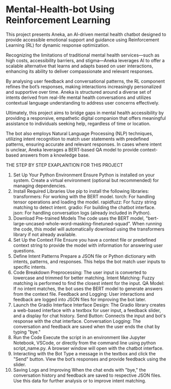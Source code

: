 # Mental-Health-bot Using Reinforcement Learning 
This project presents Aneka, an AI-driven mental health chatbot designed to provide accessible 
emotional support and guidance using Reinforcement Learning (RL) for dynamic response 
optimization.  
 
Recognizing the limitations of traditional mental health services—such as high costs, accessibility 
barriers, and stigma—Aneka leverages AI to offer a scalable alternative that learns and adapts based on 
user interactions, enhancing its ability to deliver compassionate and relevant responses.  
 
By analysing user feedback and conversational patterns, the RL component refines the bot’s responses, 
making interactions increasingly personalized and supportive over time. Aneka is structured around a 
diverse set of intents derived from real-life mental health conversations and utilizes contextual language 
understanding to address user concerns effectively. 
 
Ultimately, this project aims to bridge gaps in mental health accessibility by providing a responsive, 
empathetic digital companion that offers meaningful assistance to individuals seeking help, regardless 
of time or location. 
 
The bot also employs Natural Language Processing (NLP) techniques, utilizing intent recognition to 
match user statements with predefined patterns, ensuring accurate and relevant responses. In cases 
where intent is unclear, Aneka leverages a BERT-based QA model to provide context-based answers 
from a knowledge base.

THE STEP BY STEP EXAPLANTION FOR THIS PROJECT
1. Set Up Your Python Environment
Ensure Python is installed on your system.
Create a virtual environment (optional but recommended) for managing dependencies.
2. Install Required Libraries
Use pip to install the following libraries:
transformers: For working with the BERT model.
torch: For handling tensor operations and loading the model.
rapidfuzz: For fuzzy string matching to detect intent.
gradio: For building the chatbot interface.
json: For handling conversation logs (already included in Python).
3. Download Pre-trained Models
The code uses the BERT model, "bert-large-uncased-whole-word-masking-finetuned-squad".
When running the code, this model will automatically download using the transformers library if not already available.
4. Set Up the Context File
Ensure you have a context file or predefined context string to provide the model with information for answering user questions.
5. Define Intent Patterns
Prepare a JSON file or Python dictionary with intents, patterns, and responses. This helps the bot match user inputs to specific intents.
6. Code Breakdown
Preprocessing: The user input is converted to lowercase and trimmed for better matching.
Intent Matching: Fuzzy matching is performed to find the closest intent for the input.
QA Model: If no intent matches, the bot uses the BERT model to generate answers from the context file.
Feedback and Logging: User interactions and feedback are logged into JSON files for improving the bot later.
7. Launch the Gradio Interface
Interface Design: The Gradio library creates a web-based interface with a textbox for user input, a feedback slider, and a display for chat history.
Send Button: Connects the input and bot's response with the chat interface.
Conversation Logging: The conversation and feedback are saved when the user ends the chat by typing "bye."
8. Run the Code
Execute the script in an environment like Jupyter Notebook, VSCode, or directly from the command line using python script_name.py.
A browser window will open with the chatbot interface.
9. Interacting with the Bot
Type a message in the textbox and click the "Send" button.
View the bot’s responses and provide feedback using the slider.
10. Saving Logs and Improving
When the chat ends with "bye," the conversation history and feedback are saved to respective JSON files.
Use this data for further analysis or to improve intent matching.










